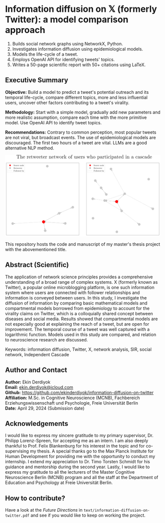 # Information diffusion on 𝕏 (formerly Twitter): a model comparison approach
1. Builds social network graphs using NetworkX, Python.
2. Investigates information diffusion using epidemiological models.
3. Models the life-cycle of a tweet.
4. Employs OpenAI API for identifying tweets' topics.
5. Writes a 50-page scientific report with 50+ citations using LaTeX.

## Executive Summary
**Objective:** Build a model to predict a tweet's potential outreach and its temporal life-cycle, compare different topics, more and less influential users, uncover other factors contributing to a tweet's virality.

**Methodology:** Start with a simple model, gradually add new parameters and more realistic assumption, compare each time with the more primitive model. Use OpenAI API to identify tweet topics.

**Recommendations:** Contrary to common perception, most popular tweets are not viral, but broadcast events. The use of epidemiological models are discouraged. The first two hours of a tweet are vital. LLMs are a good alternative NLP method.

![Retweeter Network](figures/retweeter_network2.png)

This repository hosts the code and manuscript of my master's thesis project with the abovementioned title.

## Abstract (Scientific)
The application of network science principles provides a comprehensive understanding of a broad range of complex systems. X (formerly known as Twitter), a popular online microblogging platform, is one such information system where users are connected with follower relationships and information is conveyed between users. In this study, I investigate the diffusion of information by comparing basic mathematical models and compartmental models borrowed from epidemiology to account for the virality claims on Twitter, which is a colloquially shared concept between diseases and social media. Results showed that compartmental models are not especially good at explaining the reach of a tweet, but are open for improvement. The temporal course of a tweet was well captured with a logarithmic function. Models used in this study are compared, and relation to neuroscience research are discussed.

Keywords: information diffusion, Twitter, X, network analysis, SIR, social network, Independent Cascade

## Author and Contact
**Author:** Ekin Derdiyok <br>
**Email:** ekin.derdiyok@icloud.com <br>
**Github:** https://github.com/ekinderdiyok/information-diffusion-on-twitter <br>
**Affiliation:** M.Sc. in Cognitive Neuroscience (MCNB), Fachbereich Erziehungswissenschaft und Psychologie, Freie Universität Berlin <br>
**Date:** April 29, 2024 (Submission date) <br>

## Acknowledgements
I would like to express my sincere gratitude to my primary supervisor, Dr. Philipp Lorenz-Spreen, for accepting me as an intern. I am also deeply thankful to Prof. Felix Blankenburg for his interest in the topic and for co-supervising my thesis. A special thanks go to the Max Planck Institute for Human Development for providing me with the opportunity to conduct my internship. I extend my appreciation to Dr. Timo Torsten Schmidt for his guidance and mentorship during the second year. Lastly, I would like to express my gratitude to all the lecturers of the Master Cognitive Neuroscience Berlin (MCNB) program and all the staff at the Department of Education and Psychology at Freie Universität Berlin.

## How to contribute?
Have a look at the *Future Directions* in `text/information-diffusion-on-twitter.pdf` and see if you would like to keep on working the project.
